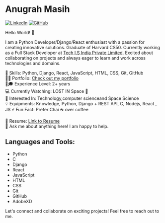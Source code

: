 # Anugrah Masih

[![LinkedIn](https://img.shields.io/badge/LinkedIn-anugrah--masih-blue)](https://www.linkedin.com/in/anugrah-masih-6994b4213/)
[![GitHub](https://img.shields.io/badge/GitHub-anugrahmasih261-lightgrey)](https://github.com/anugrahmasih261)

Hello World! 👋

I am a Python Developer/Django/React enthusiast with a passion for creating innovative solutions. Graduate of Harvard CS50. Currently working as a Full Stack Developer at [Tech I.S India Private Limited](https://techis.io). Excited about collaborating on projects and always eager to learn and work across technologies and domains. 

🌱 Skills: Python, Django, React, JavaScript, HTML, CSS, Git, GitHub  
👨‍💻 Portfolio: [Check out my portfolio](https://puzzlingweirdguiltware.anugrahmasih.repl.co/)  
👨🎓 Experience Level: 2+ years  
💻 Currently Watching: LOST IN Space 🚀  
🧩 Interested In: Technology,computer scienceand  Space Science  
💡 Equipments: Knowledge, Python, Django + REST API, C, Nodejs, React , JS 
⚡ Fun Fact: Prefer Chai ☕ over coffee  

📝 Resume: [Link to Resume](https://drive.google.com/file/d/14l3rL9COjn3oMChI_FYomAl-jDBYPCWW/view?usp=share_link)  
💬 Ask me about anything here! I am happy to help.  

## Languages and Tools:

- Python
- C
- Django
- React
- JavaScript
- HTML
- CSS
- Git
- GitHub
- AdobeXD

Let's connect and collaborate on exciting projects! Feel free to reach out to me.
